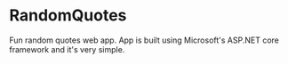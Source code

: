 # RandomQuotes
Fun random quotes web app.  App is built using Microsoft's ASP.NET core framework and it's very simple.
